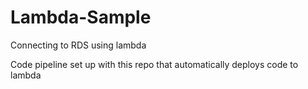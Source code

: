 # Lambda-Sample

Connecting to RDS using lambda

Code pipeline set up with this repo that automatically deploys code to lambda
